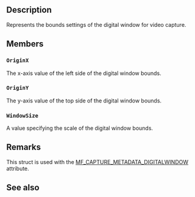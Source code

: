 ## Description

Represents the bounds settings of the digital window for video capture.

## Members

### `OriginX`

The x-axis value of the left side of the digital window bounds.

### `OriginY`

The y-axis value of the top side of the digital window bounds.

### `WindowSize`

A value specifying the scale of the digital window bounds.

## Remarks

This struct is used with the [MF_CAPTURE_METADATA_DIGITALWINDOW](https://learn.microsoft.com/windows/win32/medfound/mf-capture-metadata-digitalwindow) attribute.

## See also